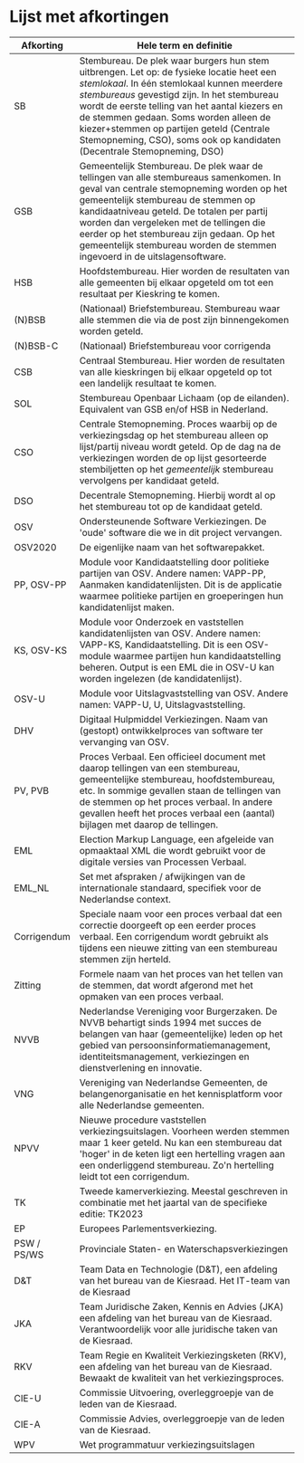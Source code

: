 # Lijst met afkortingen

| Afkorting | Hele term en definitie |
|-----------|------------------------|
| SB | Stembureau. De plek waar burgers hun stem uitbrengen. Let op: de fysieke locatie heet een _stemlokaal_. In één stemlokaal kunnen meerdere _stembureaus_ gevestigd zijn. In het stembureau wordt de eerste telling van het aantal kiezers en de stemmen gedaan. Soms worden alleen de kiezer+stemmen op partijen geteld (Centrale Stemopneming, CSO), soms ook op kandidaten (Decentrale Stemopneming, DSO) |
| GSB | Gemeentelijk Stembureau. De plek waar de tellingen van alle stembureaus samenkomen. In geval van centrale stemopneming worden op het gemeentelijk stembureau de stemmen op kandidaatniveau geteld. De totalen per partij worden dan vergeleken met de tellingen die eerder op het stembureau zijn gedaan. Op het gemeentelijk stembureau worden de stemmen ingevoerd in de uitslagensoftware. |
| HSB | Hoofdstembureau. Hier worden de resultaten van alle gemeenten bij elkaar opgeteld om tot een resultaat per Kieskring te komen. |
| (N)BSB | (Nationaal) Briefstembureau. Stembureau waar alle stemmen die via de post zijn binnengekomen worden geteld.
| (N)BSB-C | (Nationaal) Briefstembureau voor corrigenda |
| CSB | Centraal Stembureau. Hier worden de resultaten van alle kieskringen bij elkaar opgeteld op tot een landelijk resultaat te komen. |
| SOL | Stembureau Openbaar Lichaam (op de eilanden). Equivalent van GSB en/of HSB in Nederland. |
| CSO | Centrale Stemopneming. Proces waarbij op de verkiezingsdag op het stembureau alleen op lijst/partij niveau wordt geteld. Op de dag na de verkiezingen worden de op lijst gesorteerde stembiljetten op het _gemeentelijk_ stembureau vervolgens per kandidaat geteld. |
| DSO | Decentrale Stemopneming. Hierbij wordt al op het stembureau tot op de kandidaat geteld. |
| OSV | Ondersteunende Software Verkiezingen. De 'oude' software die we in dit project vervangen. |
| OSV2020 | De eigenlijke naam van het softwarepakket. |
| PP, OSV-PP | Module voor Kandidaatstelling door politieke partijen van OSV. Andere namen: VAPP-PP, Aanmaken kandidatenlijsten. Dit is de applicatie waarmee politieke partijen en groeperingen hun kandidatenlijst maken. |
| KS, OSV-KS | Module voor Onderzoek en vaststellen kandidatenlijsten van OSV. Andere namen: VAPP-KS, Kandidaatstelling. Dit is een OSV-module waarmee partijen hun kandidaatstelling beheren. Output is een EML die in OSV-U kan worden ingelezen (de kandidatenlijst). |
| OSV-U | Module voor Uitslagvaststelling van OSV. Andere namen: VAPP-U, U, Uitslagvaststelling. |
| DHV | Digitaal Hulpmiddel Verkiezingen. Naam van (gestopt) ontwikkelproces van software ter vervanging van OSV. |
| PV, PVB | Proces Verbaal. Een officieel document met daarop tellingen van een stembureau, gemeentelijke stembureau, hoofdstembureau, etc. In sommige gevallen staan de tellingen van de stemmen op het proces verbaal. In andere gevallen heeft het proces verbaal een (aantal) bijlagen met daarop de tellingen. |
| EML | Election Markup Language, een afgeleide van opmaaktaal XML die wordt gebruikt voor de digitale versies van Processen Verbaal. |
| EML_NL | Set met afspraken / afwijkingen van de internationale standaard, specifiek voor de Nederlandse context. |
| Corrigendum | Speciale naam voor een proces verbaal dat een correctie doorgeeft op een eerder proces verbaal. Een corrigendum wordt gebruikt als tijdens een nieuwe zitting van een stembureau stemmen zijn herteld. |
| Zitting | Formele naam van het proces van het tellen van de stemmen, dat wordt afgerond met het opmaken van een proces verbaal. |
| NVVB | Nederlandse Vereniging voor Burgerzaken. De NVVB behartigt sinds 1994 met succes de belangen van haar (gemeentelijke) leden op het gebied van persoonsinformatiemanagement, identiteitsmanagement, verkiezingen en dienstverlening en innovatie. |
| VNG | Vereniging van Nederlandse Gemeenten, de belangenorganisatie en het kennisplatform voor alle Nederlandse gemeenten. |
| NPVV | Nieuwe procedure vaststellen verkiezingsuitslagen. Voorheen werden stemmen maar 1 keer geteld. Nu kan een stembureau dat 'hoger' in de keten ligt een hertelling vragen aan een onderliggend stembureau. Zo'n hertelling leidt tot een corrigendum. |
| TK | Tweede kamerverkiezing. Meestal geschreven in combinatie met het jaartal van de specifieke editie: TK2023 |
| EP | Europees Parlementsverkiezing. |
| PSW / PS/WS | Provinciale Staten- en Waterschapsverkiezingen |
| D&T | Team Data en Technologie (D&T), een afdeling van het bureau van de Kiesraad. Het IT-team van de Kiesraad |
| JKA | Team Juridische Zaken, Kennis en Advies (JKA) een afdeling van het bureau van de Kiesraad. Verantwoordelijk voor alle juridische taken van de Kiesraad. |
| RKV |  Team Regie en Kwaliteit Verkiezingsketen (RKV), een afdeling van het bureau van de Kiesraad. Bewaakt de kwaliteit van het verkiezingsproces. |
| CIE-U | Commissie Uitvoering, overleggroepje van de leden van de Kiesraad. |
CIE-A | Commissie Advies, overleggroepje van de leden van de Kiesraad. |
| WPV | Wet programmatuur verkiezingsuitslagen |